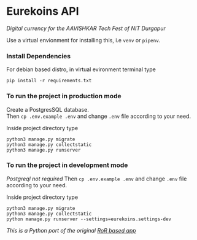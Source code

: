 # Eurekoins API

*Digital currency for the AAVISHKAR Tech Fest of NIT Durgapur*

Use a virtual envionment for installing this, 
i.e `venv` or `pipenv`.
### Install Dependencies
For debian based distro, in virtual evironment terminal type
```shell
pip install -r requirements.txt
```
### To run the project in production mode
Create a PostgresSQL database.</br>
Then `cp .env.example .env` and change `.env` file according to your need.

Inside project directory type
```shell
python3 manage.py migrate
python3 manage.py collectstatic
python3 manage.py runserver
```
### To run the project in development mode
_Postgreql not required_
Then `cp .env.example .env` and change `.env` file according to your need.

Inside project directory type
```shell
python3 manage.py migrate
python3 manage.py collectstatic
python manage.py runserver --settings=eurekoins.settings-dev
```
*This is a Python port of the original [RoR based app](https://github.com/divyanshumehta/eurekoins-api)*